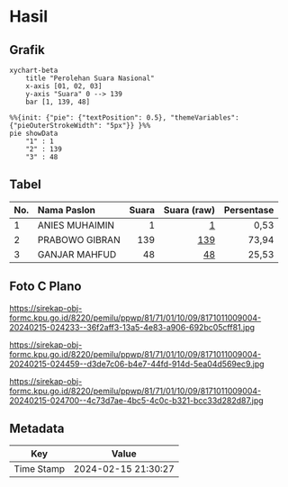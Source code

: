 # Hasil

## Grafik

```mermaid
xychart-beta
    title "Perolehan Suara Nasional"
    x-axis [01, 02, 03]
    y-axis "Suara" 0 --> 139
    bar [1, 139, 48]
```

```mermaid
%%{init: {"pie": {"textPosition": 0.5}, "themeVariables": {"pieOuterStrokeWidth": "5px"}} }%%
pie showData
    "1" : 1
    "2" : 139
    "3" : 48
```

## Tabel

| No. | Nama Paslon    | Suara | Suara (raw) | Persentase |
|:--- |:-------------- | -----:| -----------:| ----------:|
| 1   | ANIES MUHAIMIN | 1     | [1][p-1]    | 0,53       |
| 2   | PRABOWO GIBRAN | 139   | [139][p-2]  | 73,94      |
| 3   | GANJAR MAHFUD  | 48    | [48][p-3]   | 25,53      |


[p-1]: https://github.com/gigit-pemilu/pemilu-2024/blob/main/pilpres/hitung-suara/sub/81-maluku/sub/71-kota-ambon/sub/01-nusaniwe/sub/1009-kudamati/sub/004-tps/sub/paslon-1.txt
[p-2]: https://github.com/gigit-pemilu/pemilu-2024/blob/main/pilpres/hitung-suara/sub/81-maluku/sub/71-kota-ambon/sub/01-nusaniwe/sub/1009-kudamati/sub/004-tps/sub/paslon-2.txt
[p-3]: https://github.com/gigit-pemilu/pemilu-2024/blob/main/pilpres/hitung-suara/sub/81-maluku/sub/71-kota-ambon/sub/01-nusaniwe/sub/1009-kudamati/sub/004-tps/sub/paslon-3.txt

## Foto C Plano

https://sirekap-obj-formc.kpu.go.id/8220/pemilu/ppwp/81/71/01/10/09/8171011009004-20240215-024233--36f2aff3-13a5-4e83-a906-692bc05cff81.jpg

https://sirekap-obj-formc.kpu.go.id/8220/pemilu/ppwp/81/71/01/10/09/8171011009004-20240215-024459--d3de7c06-b4e7-44fd-914d-5ea04d569ec9.jpg

https://sirekap-obj-formc.kpu.go.id/8220/pemilu/ppwp/81/71/01/10/09/8171011009004-20240215-024700--4c73d7ae-4bc5-4c0c-b321-bcc33d282d87.jpg


## Metadata

| Key        | Value               |
| ---------- | ------------------- |
| Time Stamp | 2024-02-15 21:30:27 |



